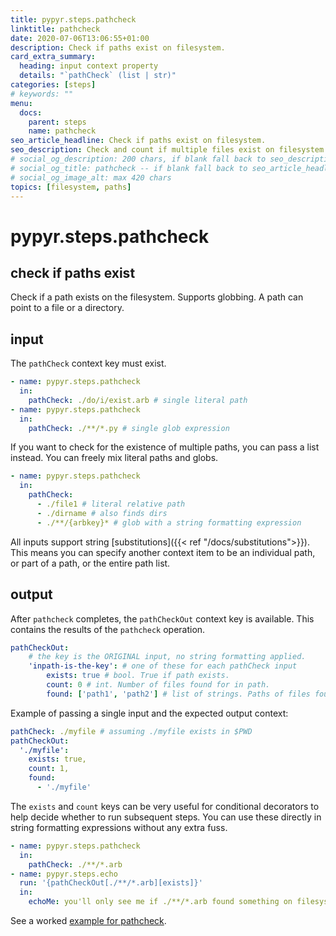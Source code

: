 ```yaml
---
title: pypyr.steps.pathcheck
linktitle: pathcheck
date: 2020-07-06T13:06:55+01:00
description: Check if paths exist on filesystem.
card_extra_summary:
  heading: input context property
  details: "`pathCheck` (list | str)"
categories: [steps]
# keywords: ""
menu:
  docs:
    parent: steps
    name: pathcheck
seo_article_headline: Check if paths exist on filesystem.
seo_description: Check and count if multiple files exist on filesystem in a task-runner pipeline. With glob support.
# social_og_description: 200 chars, if blank fall back to seo_description then description
# social_og_title: pathcheck -- if blank fall back to seo_article_headline > .Title. Max 70 chars
# social_og_image_alt: max 420 chars
topics: [filesystem, paths]
---
```

# pypyr.steps.pathcheck
## check if paths exist
Check if a path exists on the filesystem. Supports globbing. A path can
point to a file or a directory.

## input
The `pathCheck` context key must exist.

```yaml
- name: pypyr.steps.pathcheck
  in:
    pathCheck: ./do/i/exist.arb # single literal path
- name: pypyr.steps.pathcheck
  in:
    pathCheck: ./**/*.py # single glob expression
```

If you want to check for the existence of multiple paths, you can pass a
list instead. You can freely mix literal paths and globs.

```yaml
- name: pypyr.steps.pathcheck
  in:
    pathCheck:
      - ./file1 # literal relative path
      - ./dirname # also finds dirs
      - ./**/{arbkey}* # glob with a string formatting expression
```

All inputs support string [substitutions]({{< ref "/docs/substitutions">}}). 
This means you can specify another context item to be an individual path, or 
part of a path, or the entire path list.

## output
After `pathcheck` completes, the `pathCheckOut` context key is
available. This contains the results of the `pathcheck` operation.

```yaml
pathCheckOut:
    # the key is the ORIGINAL input, no string formatting applied.
    'inpath-is-the-key': # one of these for each pathCheck input
        exists: true # bool. True if path exists.
        count: 0 # int. Number of files found for in path.
        found: ['path1', 'path2'] # list of strings. Paths of files found.
```

Example of passing a single input and the expected output context:

```yaml
pathCheck: ./myfile # assuming ./myfile exists in $PWD
pathCheckOut:
  './myfile':
    exists: true,
    count: 1,
    found:
      - './myfile'
```

The `exists` and `count` keys can be very useful for conditional
decorators to help decide whether to run subsequent steps. You can use
these directly in string formatting expressions without any extra fuss.

```yaml
- name: pypyr.steps.pathcheck
  in:
    pathCheck: ./**/*.arb
- name: pypyr.steps.echo
  run: '{pathCheckOut[./**/*.arb][exists]}'
  in:
    echoMe: you'll only see me if ./**/*.arb found something on filesystem.
```

See a worked [example for pathcheck](https://github.com/pypyr/pypyr-example/tree/master/pipelines/pathcheck.yaml).